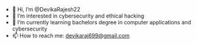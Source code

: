 - 👋 Hi, I’m @DevikaRajesh22
- 👀 I’m interested in cybersecurity and ethical hacking
- 🌱 I’m currently learning bachelors degree in computer applications and cybersecurity
- 📫 How to reach me: devikaraj699@gmail.com

<!---
DevikaRajesh22/DevikaRajesh22 is a ✨ special ✨ repository because its `README.md` (this file) appears on your GitHub profile.
You can click the Preview link to take a look at your changes.
--->
